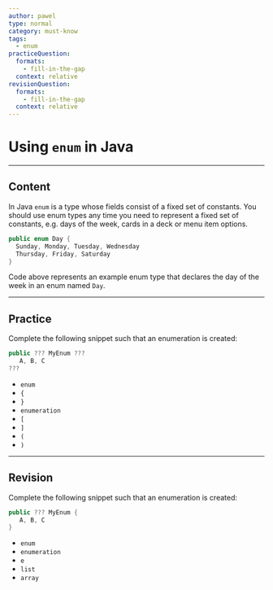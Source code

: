 ```yaml
---
author: pawel
type: normal
category: must-know
tags:
  - enum
practiceQuestion:
  formats:
    - fill-in-the-gap
  context: relative
revisionQuestion:
  formats:
    - fill-in-the-gap
  context: relative
---
```


# Using `enum` in Java


---

## Content

In Java `enum` is a type whose fields consist of a fixed set of constants. You should use enum types any time you need to represent a fixed set of constants, e.g. days of the week, cards in a deck or menu item options. 

```java
public enum Day {
  Sunday, Monday, Tuesday, Wednesday
  Thursday, Friday, Saturday
}
```

Code above represents an example enum type that declares the day of the week in an enum named `Day`.


---

## Practice

Complete the following snippet such that an enumeration is created:

```java
public ??? MyEnum ???
   A, B, C 
???
```

- `enum` 
- `{` 
- `}` 
- `enumeration` 
- `[` 
- `]` 
- `(` 
- `)`


---

## Revision

Complete the following snippet such that an enumeration is created:

```java
public ??? MyEnum {
   A, B, C 
}
```

- `enum` 
- `enumeration` 
- `e` 
- `list` 
- `array`
